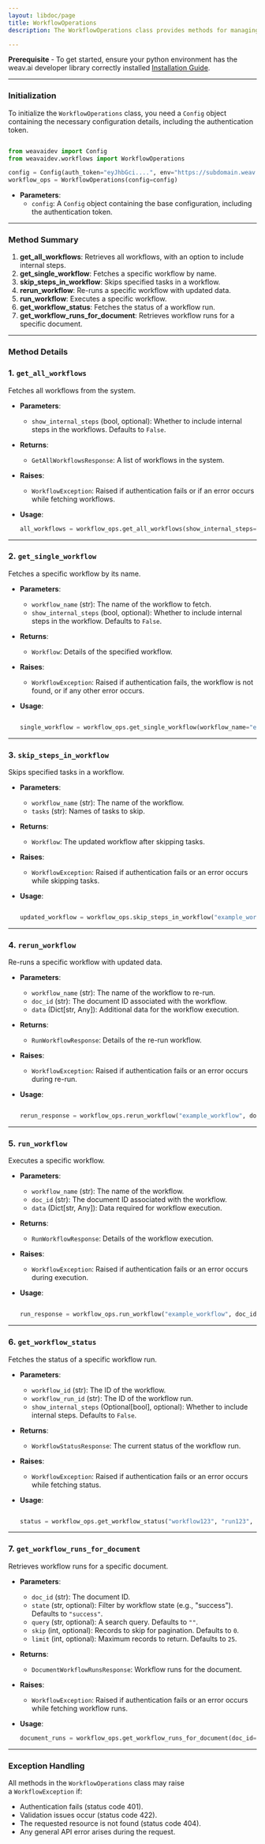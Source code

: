 ```yaml
---
layout: libdoc/page
title: WorkflowOperations
description: The WorkflowOperations class provides methods for managing workflows in the Weav.ai platform. It simplifies interactions with the Weav.ai API to execute, retrieve, and manage workflows, handling authentication, validation, and error responses internally.

---
```

**Prerequisite** - To get started, ensure your python environment has the weav.ai developer library correctly installed [Installation Guide](setup).

---
### Initialization

To initialize the `WorkflowOperations` class, you need a `Config` object containing the necessary configuration details, including the authentication token.

```python

from weavaidev import Config
from weavaidev.workflows import WorkflowOperations

config = Config(auth_token="eyJhbGci....", env="https://subdomain.weav.ai/")
workflow_ops = WorkflowOperations(config=config)

```

- **Parameters**:
    - `config`: A `Config` object containing the base configuration, including the authentication token.

---

### Method Summary

1. **get_all_workflows**: Retrieves all workflows, with an option to include internal steps.
2. **get_single_workflow**: Fetches a specific workflow by name.
3. **skip_steps_in_workflow**: Skips specified tasks in a workflow.
4. **rerun_workflow**: Re-runs a specific workflow with updated data.
5. **run_workflow**: Executes a specific workflow.
6. **get_workflow_status**: Fetches the status of a workflow run.
7. **get_workflow_runs_for_document**: Retrieves workflow runs for a specific document.

---

### Method Details

### 1. `get_all_workflows`

Fetches all workflows from the system.

- **Parameters**:
    - `show_internal_steps` (bool, optional): Whether to include internal steps in the workflows. Defaults to `False`.
- **Returns**:
    - `GetAllWorkflowsResponse`: A list of workflows in the system.
- **Raises**:
    - `WorkflowException`: Raised if authentication fails or if an error occurs while fetching workflows.
- **Usage**:
    
    ```python
    all_workflows = workflow_ops.get_all_workflows(show_internal_steps=True)
    ```
    

---

### 2. `get_single_workflow`

Fetches a specific workflow by its name.

- **Parameters**:
    - `workflow_name` (str): The name of the workflow to fetch.
    - `show_internal_steps` (bool, optional): Whether to include internal steps in the workflow. Defaults to `False`.
- **Returns**:
    - `Workflow`: Details of the specified workflow.
- **Raises**:
    - `WorkflowException`: Raised if authentication fails, the workflow is not found, or if any other error occurs.
- **Usage**:
    
    ```python
    
    single_workflow = workflow_ops.get_single_workflow(workflow_name="example_workflow")
    ```
    

---

### 3. `skip_steps_in_workflow`

Skips specified tasks in a workflow.

- **Parameters**:
    - `workflow_name` (str): The name of the workflow.
    - `tasks` (str): Names of tasks to skip.
- **Returns**:
    - `Workflow`: The updated workflow after skipping tasks.
- **Raises**:
    - `WorkflowException`: Raised if authentication fails or an error occurs while skipping tasks.
- **Usage**:
    
    ```python
    
    updated_workflow = workflow_ops.skip_steps_in_workflow("example_workflow", "task1", "task2")
    ```
    

---

### 4. `rerun_workflow`

Re-runs a specific workflow with updated data.

- **Parameters**:
    - `workflow_name` (str): The name of the workflow to re-run.
    - `doc_id` (str): The document ID associated with the workflow.
    - `data` (Dict[str, Any]): Additional data for the workflow execution.
- **Returns**:
    - `RunWorkflowResponse`: Details of the re-run workflow.
- **Raises**:
    - `WorkflowException`: Raised if authentication fails or an error occurs during re-run.
- **Usage**:
    
    ```python
    
    rerun_response = workflow_ops.rerun_workflow("example_workflow", doc_id="doc123", data={"key": "value"})
    ```
    

---

### 5. `run_workflow`

Executes a specific workflow.

- **Parameters**:
    - `workflow_name` (str): The name of the workflow.
    - `doc_id` (str): The document ID associated with the workflow.
    - `data` (Dict[str, Any]): Data required for workflow execution.
- **Returns**:
    - `RunWorkflowResponse`: Details of the workflow execution.
- **Raises**:
    - `WorkflowException`: Raised if authentication fails or an error occurs during execution.
- **Usage**:
    
    ```python
    
    run_response = workflow_ops.run_workflow("example_workflow", doc_id="doc123", data={"key": "value"})
    ```
    

---

### 6. `get_workflow_status`

Fetches the status of a specific workflow run.

- **Parameters**:
    - `workflow_id` (str): The ID of the workflow.
    - `workflow_run_id` (str): The ID of the workflow run.
    - `show_internal_steps` (Optional[bool], optional): Whether to include internal steps. Defaults to `False`.
- **Returns**:
    - `WorkflowStatusResponse`: The current status of the workflow run.
- **Raises**:
    - `WorkflowException`: Raised if authentication fails or an error occurs while fetching status.
- **Usage**:
    
    ```python
    
    status = workflow_ops.get_workflow_status("workflow123", "run123", show_internal_steps=True)
    ```
    

---

### 7. `get_workflow_runs_for_document`

Retrieves workflow runs for a specific document.

- **Parameters**:
    - `doc_id` (str): The document ID.
    - `state` (str, optional): Filter by workflow state (e.g., "success"). Defaults to `"success"`.
    - `query` (str, optional): A search query. Defaults to `""`.
    - `skip` (int, optional): Records to skip for pagination. Defaults to `0`.
    - `limit` (int, optional): Maximum records to return. Defaults to `25`.
- **Returns**:
    - `DocumentWorkflowRunsResponse`: Workflow runs for the document.
- **Raises**:
    - `WorkflowException`: Raised if authentication fails or an error occurs while fetching workflow runs.
- **Usage**:
    
    ```python
    document_runs = workflow_ops.get_workflow_runs_for_document(doc_id="doc123", state="running", limit=10)
    ```
    

---

### Exception Handling

All methods in the `WorkflowOperations` class may raise a `WorkflowException` if:

- Authentication fails (status code 401).
- Validation issues occur (status code 422).
- The requested resource is not found (status code 404).
- Any general API error arises during the request.